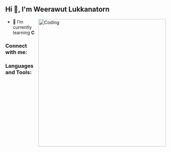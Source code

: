 <h2 align="left">Hi 👋, I'm Weerawut Lukkanatorn</h2>
<img align="right" alt="Coding" width="400" src="https://institute.careerguide.com/wp-content/uploads/2020/10/e426702edf874b181aced1e2fa5c6cde.gif">


- 🌱 I’m currently learning **C**

<h3 align="left">Connect with me:</h3>
<p align="left">
</p>

<h3 align="left">Languages and Tools:</h3>


